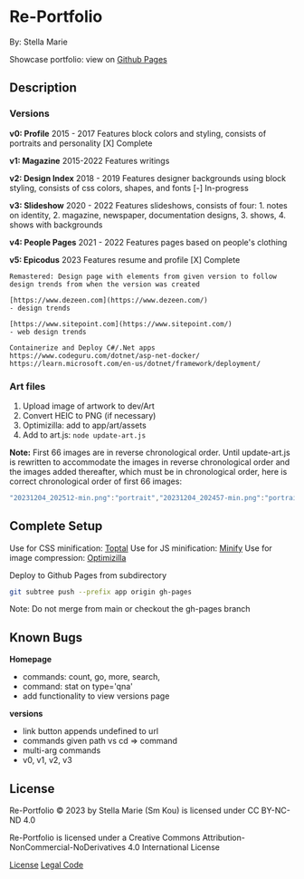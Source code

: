 # Re-Portfolio

By: Stella Marie

Showcase portfolio: view on [Github Pages](smkou.github.io/re-portfolio)

## Description

### Versions

**v0: Profile**
2015 - 2017
Features block colors and styling, consists of portraits and personality
[X] Complete

**v1: Magazine**
2015-2022
Features writings

**v2: Design Index**
2018 - 2019
Features designer backgrounds using block styling, consists of css colors, shapes, and fonts
[-] In-progress

**v3: Slideshow**
2020 - 2022
Features slideshows, consists of four: 1. notes on identity, 2. magazine, newspaper, documentation designs, 3. shows, 4. shows with backgrounds

**v4: People Pages**
2021 - 2022
Features pages based on people's clothing

**v5: Epicodus**
2023
Features resume and profile
[X] Complete

```
Remastered: Design page with elements from given version to follow design trends from when the version was created

[https://www.dezeen.com](https://www.dezeen.com/)
- design trends

[https://www.sitepoint.com](https://www.sitepoint.com/)
- web design trends

Containerize and Deploy C#/.Net apps
https://www.codeguru.com/dotnet/asp-net-docker/
https://learn.microsoft.com/en-us/dotnet/framework/deployment/
```

### Art files

1. Upload image of artwork to dev/Art
2. Convert HEIC to PNG (if necessary)
3. Optimizilla: add to app/art/assets
4. Add to art.js: ```node update-art.js```

**Note:** First 66 images are in reverse chronological order. Until update-art.js is rewritten to accommodate the images in reverse chronological order and the images added thereafter, which must be in chronological order, here is correct chronological order of first 66 images:

```js
"20231204_202512-min.png":"portrait","20231204_202457-min.png":"portrait","20231204_202446-min.png":"portrait","20231204_202432-min.png":"portrait","20231204_202419-min.png":"portrait","20231204_202404-min.png":"portrait","20231204_202350-min.png":"portrait","20231204_202337-min.png":"portrait","20231204_202316-min.png":"portrait","20231204_202054-min.png":"landscape","20231204_202039-min.png":"portrait","20231204_202025-min.png":"portrait","20231204_202004-min.png":"portrait","20231204_201946-min.png":"portrait","20231204_201935-min.png":"portrait","20231204_201919-min.png":"portrait","20231204_201907-min.png":"portrait","20231204_201854-min.png":"portrait","20231204_201838-min.png":"portrait","20231204_200756-min.png":"landscape","20231204_200736-min.png":"portrait","20231204_200721-min.png":"portrait","20231204_200707-min.png":"landscape","20231204_200642-min.png":"portrait","20231204_200629-min.png":"portrait","20231204_200558-min.png":"portrait","20231204_200543-min.png":"portrait","20231204_200531-min.png":"portrait","20231204_200517-min.png":"portrait","20231204_200459-min.png":"portrait","20231204_200442-min.png":"portrait","20231204_200426-min.png":"portrait","20231204_200253-min.png":"portrait","20231204_200239-min.png":"portrait","20231204_200227-min.png":"portrait","20231204_200210-min.png":"portrait","20231204_195457-min.png":"portrait","20231204_195442-min.png":"portrait","20231204_195422-min.png":"portrait","20231204_195405-min.png":"portrait","20231204_195350-min.png":"portrait","20231204_195330-min.png":"portrait","20231204_195021-min.png":"portrait","20231204_194941-min.png":"landscape","20231204_194916-min.png":"portrait","20231204_194847-min.png":"portrait","20231204_194142-min.png":"portrait","20231204_194122-min.png":"portrait","20231204_194042-min.png":"portrait","20231204_194023-min.png":"portrait","20231204_193941-min.png":"portrait","20231204_193908-min.png":"portrait","20231204_193838-min.png":"portrait","20231204_193715-min.png":"portrait","20231204_193634-min.png":"portrait","20231204_193549-min.png":"portrait","20231204_193519-min.png":"portrait","20231204_193452-min.png":"landscape","20231204_193423-min.png":"portrait","20231204_193259-min.png":"portrait","20231204_193216-min.png":"portrait","20231204_193141-min.png":"portrait","20231204_193119-min.png":"portrait","20231204_193055-min.png":"portrait","20231204_193012-min.png":"landscape","20231204_191156-min.png":"landscape"
```

## Complete Setup

Use for CSS minification: [Toptal](https://www.toptal.com/developers/cssminifier)
Use for JS minification: [Minify](https://minify-js.com/)
Use for image compression: [Optimizilla](https://imagecompressor.com/)

Deploy to Github Pages from subdirectory
```bash
git subtree push --prefix app origin gh-pages
```
Note: Do not merge from main or checkout the gh-pages branch

## Known Bugs

**Homepage**
- commands: count, go, more, search, 
- command: stat on type='qna'
- add functionality to view versions page

**versions**
- link button appends undefined to url
- commands given path vs cd => command
- multi-arg commands
- v0, v1, v2, v3

## License

Re-Portfolio © 2023 by Stella Marie (Sm Kou) is licensed under CC BY-NC-ND 4.0 

Re-Portfolio is licensed under a
Creative Commons Attribution-NonCommercial-NoDerivatives 4.0 International License

[License](https://creativecommons.org/licenses/by-nc-nd/4.0/)
[Legal Code](https://creativecommons.org/licenses/by-nc-nd/4.0/legalcode.en)